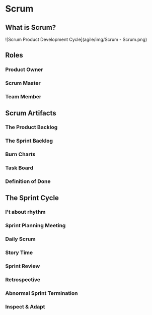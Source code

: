 # Scrum

## What is Scrum?

![Scrum Product Development Cycle](agile/img/Scrum - Scrum.png)


## Roles

### Product Owner

### Scrum Master

### Team Member




## Scrum Artifacts

### The Product Backlog

### The Sprint Backlog

### Burn Charts

### Task Board

### Definition of Done



## The Sprint Cycle

### I't about rhythm

### Sprint Planning Meeting

### Daily Scrum

### Story Time

### Sprint Review

### Retrospective

### Abnormal Sprint Termination

### Inspect & Adapt